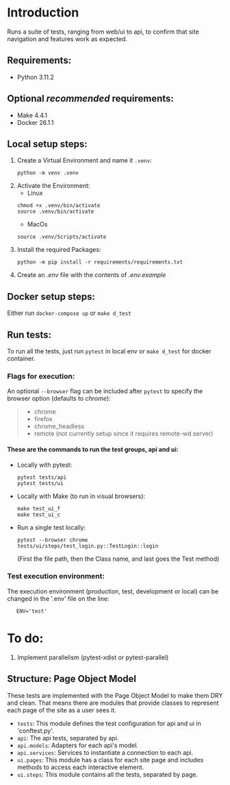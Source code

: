 # Introduction 

Runs a suite of tests, ranging from web/ui to api, to confirm that site navigation and features work as
expected. 

## Requirements:

* Python 3.11.2

## Optional *recommended* requirements:

* Make 4.4.1
* Docker 26.1.1

## Local setup steps:

1. Create a Virtual Environment and name it `.venv`:
    ```shell
    python -m venv .venv
    ```
2. Activate the Environment:
    - Linux
    ```shell
    chmod +x .venv/bin/activate
    source .venv/bin/activate
    ```
    - MacOs
    ```shell
    source .venv/Scripts/activate
    ```
3. Install the required Packages:
    ```shell
    python -m pip install -r requirements/requirements.txt
    ``` 
4. Create an *.env* file with the contents of *.env.example*

## Docker setup steps:
Either run `docker-compose up` or `make d_test`

## Run tests:  
To run all the tests, just run `pytest` in local env or `make d_test` for docker container.  

### Flags for execution:
An optional `--browser` flag can be included after `pytest` to specify the browser option (defaults to *chrome*):  

> * chrome
> * firefox
> * chrome_headless
> * remote (not currently setup since it requires remote-wd server)
    
#### These are the commands to run the test groups, __api__ and __ui__: 

- Locally with pytest:
    ```shell
    pytest tests/api
    pytest tests/ui
    ```
- Locally with Make (to run in visual browsers):
    ```shell
    make test_ui_f
    make test_ui_c
    ```
- Run a single test locally:
    ```shell
    pytest --browser chrome tests/ui/steps/test_login.py::TestLogin::login
    ```
    (First the file path, then the Class name, and last goes the Test method)

### Test execution environment:
The execution environment (production, test, development or local) can be changed in the '.env' file on the line:
```.env
   ENV='test'
```

# To do:

1. Implement parallelism (pytest-xdist or pytest-parallel)


## Structure: Page Object Model

These tests are implemented with the Page Object Model to make them DRY and clean. That means there are modules that
provide classes to represent each page of the site as a user sees it.

- `tests`: This module defines the test configuration for api and ui in 'conftest.py'.
- `api`: The api tests, separated by api.
- `api.models`: Adapters for each api's model.
- `api.services`: Services to instantiate a connection to each api. 
- `ui.pages`: This module has a class for each site page and includes methods to access each interactive element.
- `ui.steps`: This module contains all the tests, separated by page.
